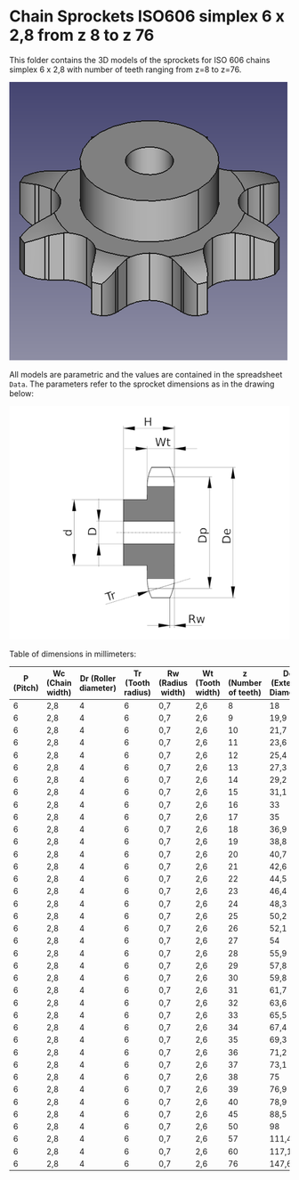 # Chain Sprockets ISO606 simplex 6 x 2,8 from z 8 to z 76

This folder contains the 3D models of the sprockets for ISO 606 chains simplex 6 x 2,8 with number of teeth ranging from z=8 to z=76.

![Image](screenshot.png "Sprocket Simplex")

All models are parametric and the values are contained in the spreadsheet `Data`.
The parameters refer to the sprocket dimensions as in the drawing below:

![Drawing](drawing.png "Drawing")

Table of dimensions in millimeters:

P (Pitch)|Wc (Chain width)|Dr (Roller diameter)|Tr (Tooth radius)|Rw (Radius width)|Wt (Tooth width)|z (Number of teeth)|De (External Diameter)|Dp (pitch diameter)|d (Hub diameter)|D (Hole diameter)|H (Total height)
---|---|---|---|---|---|---|---|---|---|---|---
6|2,8|4|6|0,7|2,6|8|18|15,67|9,8|5|10
6|2,8|4|6|0,7|2,6|9|19,9|17,54|11,5|5|10
6|2,8|4|6|0,7|2,6|10|21,7|19,42|13|6|10
6|2,8|4|6|0,7|2,6|11|23,6|21,3|14|6|10
6|2,8|4|6|0,7|2,6|12|25,4|23,18|16|6|10
6|2,8|4|6|0,7|2,6|13|27,3|25,05|18|8|10
6|2,8|4|6|0,7|2,6|14|29,2|26,96|20|8|10
6|2,8|4|6|0,7|2,6|15|31,1|28,86|20|8|10
6|2,8|4|6|0,7|2,6|16|33|30,76|20|8|13
6|2,8|4|6|0,7|2,6|17|35|32,65|20|8|13
6|2,8|4|6|0,7|2,6|18|36,9|34,55|20|8|13
6|2,8|4|6|0,7|2,6|19|38,8|36,44|20|8|13
6|2,8|4|6|0,7|2,6|20|40,7|38,34|20|8|13
6|2,8|4|6|0,7|2,6|21|42,6|40,25|25|8|13
6|2,8|4|6|0,7|2,6|22|44,5|42,16|25|8|13
6|2,8|4|6|0,7|2,6|23|46,4|44,06|25|8|13
6|2,8|4|6|0,7|2,6|24|48,3|45,96|25|8|13
6|2,8|4|6|0,7|2,6|25|50,2|47,87|25|8|13
6|2,8|4|6|0,7|2,6|26|52,1|49,77|30|8|15
6|2,8|4|6|0,7|2,6|27|54|51,67|30|8|15
6|2,8|4|6|0,7|2,6|28|55,9|53,58|30|8|15
6|2,8|4|6|0,7|2,6|29|57,8|55,5|30|8|15
6|2,8|4|6|0,7|2,6|30|59,8|57,42|30|8|15
6|2,8|4|6|0,7|2,6|31|61,7|59,31|30|8|15
6|2,8|4|6|0,7|2,6|32|63,6|61,21|30|8|15
6|2,8|4|6|0,7|2,6|33|65,5|63,11|30|8|15
6|2,8|4|6|0,7|2,6|34|67,4|65,02|30|8|15
6|2,8|4|6|0,7|2,6|35|69,3|66,93|30|8|15
6|2,8|4|6|0,7|2,6|36|71,2|68,84|30|8|15
6|2,8|4|6|0,7|2,6|37|73,1|70,75|30|8|15
6|2,8|4|6|0,7|2,6|38|75|72,66|30|8|15
6|2,8|4|6|0,7|2,6|39|76,9|74,56|30|8|15
6|2,8|4|6|0,7|2,6|40|78,9|76,47|30|8|15
6|2,8|4|6|0,7|2,6|45|88,5|86,01|40|10|18
6|2,8|4|6|0,7|2,6|50|98|95,55|50|12|20
6|2,8|4|6|0,7|2,6|57|111,4|108,93|50|12|20
6|2,8|4|6|0,7|2,6|60|117,1|114,62|62|12|20
6|2,8|4|6|0,7|2,6|76|147,6|145,19|80|16|34
